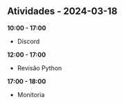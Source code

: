 ## Atividades - 2024-03-18

**10:00 - 17:00**

* Discord

**12:00 - 17:00**

* Revisão Python

**17:00 - 18:00**

* Monitoria